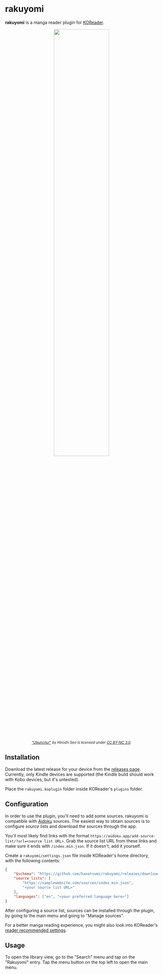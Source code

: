 # rakuyomi

**rakuyomi** is a manga reader plugin for [KOReader](https://github.com/koreader/koreader).

<p align="center">
    <img src="docs/demo.gif" width="60%" />
    <br/>
    <em><small><a href="https://seotch.wordpress.com/ubunchu/">"Ubunchu!"</a> by Hiroshi Seo is licensed under <a href="https://creativecommons.org/licenses/by-nc/3.0/">CC BY-NC 3.0</a>.</small></em>
</p>

## Installation

Download the latest release for your device from the [releases page](https://github.com/hanatsumi/rakuyomi/releases). Currently, only Kindle devices are supported (the Kindle build should work with Kobo devices, but it's untested).

Place the `rakuyomi.koplugin` folder inside KOReader's `plugins` folder.

## Configuration

In order to use the plugin, you'll need to add some sources. rakuyomi is compatible with [Aidoku](https://github.com/Aidoku/Aidoku) sources. The easiest way to obtain sources is to configure _source lists_ and download the sources through the app.

You'll most likely find links with the format `https://aidoku.app/add-source-list/?url=<source list URL>`. Grab the source list URL from these links and make sure it ends with `/index.min.json`. If it doesn't, add it yourself.

Create a `rakuyomi/settings.json` file inside KOReader's home directory, with the following contents:

```json
{
    "$schema": "https://github.com/hanatsumi/rakuyomi/releases/download/main/settings.schema.json",
    "source_lists": [
        "https://samplewebsite.com/sources/index.min.json",
        "<your source list URL>"
    ],
    "languages": ["en", "<your preferred language here>"]
}
```

After configuring a source list, sources can be installed through the plugin, by going to the main menu and going to "Manage sources".

For a better manga reading experience, you might also look into KOReader's [reader recommended settings](./docs/reader-recommended-settings/index.md).

## Usage

To open the library view, go to the "Search" menu and tap on the "Rakuyomi" entry. Tap the menu button on the top left to open the main menu.
